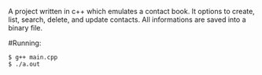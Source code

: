 A project written in c++ which emulates a contact book. 
It options to create, list, search, delete, and update contacts. 
All informations are saved into a binary file.

#Running:
```shell
$ g++ main.cpp
$ ./a.out
```